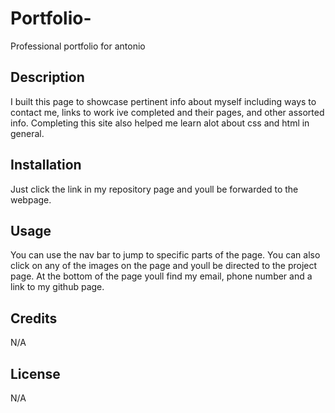 # Portfolio-
Professional portfolio for antonio 

## Description
I built this page to showcase pertinent info about myself including ways to contact me, links to work ive completed and their pages, and other assorted info. Completing this site also helped me learn alot about css and html in general.

## Installation
Just click the link in my repository page and youll be forwarded to the webpage.

## Usage
You can use the nav bar to jump to specific parts of the page. You can also click on any of the images on the page and youll be directed to the project page. At the bottom of the page youll find my email, phone number and a link to my github page.


## Credits
N/A

## License
N/A